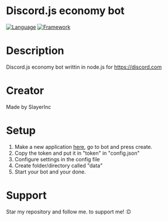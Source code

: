 # Discord.js economy bot
[![Language](https://img.shields.io/badge/Language-Node.js-green)](https://nodejs.org)
[![Framework](https://img.shields.io/badge/Framework-Discord.js_v12.2.0-dodgerblue)](https://discord.js.org)

# Description
Discord.js economy bot writtin in node.js for https://discord.com

# Creator
Made by SlayerInc
 
# Setup
 1. Make a new application [here](https://discord.com/developers/applications), go to bot and press create.
 2. Copy the token and put it in "token" in "config.json"
 3. Configure settings in the config file
 4. Create folder/directory called "data"
 5. Start your bot and your done.
 
# Support 
Star my repository and follow me. to support me! :D
